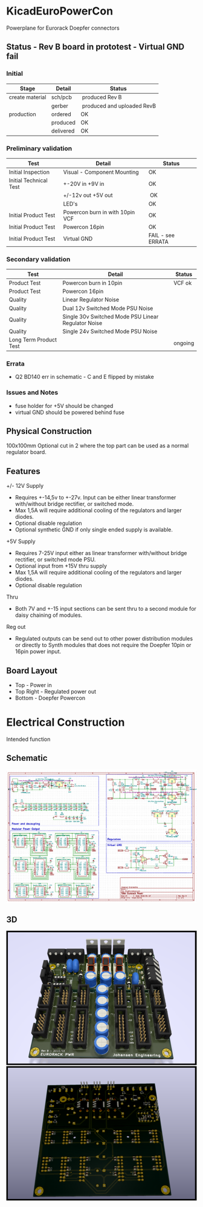 # KicadEuroPowerCon
Powerplane for Eurorack Doepfer connectors

## Status - Rev B board in prototest - Virtual GND fail
### Initial 
| Stage  | Detail | Status |
| ------------- | ------------- | ------------- |
| create material  | sch/pcb | produced Rev B  |
| | gerber | produced and uploaded RevB |
| production  | ordered  | OK |
|  | produced | OK |
|  | delivered | OK |
### Preliminary validation
| Test  | Detail | Status |
| ------------- | ------------- | ------------- |
| Initial Inspection | Visual - Component Mounting | OK |
| Initial Technical Test | +-20V in +9V in | OK |
| | +/-12v out +5V out | OK |
| | LED's | OK |
| Initial Product Test | Powercon burn in with 10pin VCF | OK |
| Initial Product Test | Powercon 16pin |  OK |
| Initial Product Test | Virtual GND | FAIL - see ERRATA |
### Secondary validation
| Test  | Detail | Status |
| ------------- | ------------- |------------- |
| Product Test | Powercon burn in 10pin | VCF ok|
| Product Test | Powercon 16pin | |
| Quality | Linear Regulator Noise | |
| Quality | Dual 12v Switched Mode PSU Noise | |
| Quality | Single 30v Switched Mode PSU Linear Regulator Noise | |
| Quality | Single 24v Switched Mode PSU Noise | |
| Long Term Product Test | | ongoing |

### Errata
 * Q2 BD140 err in schematic - C and E flipped by mistake
 
### Issues and Notes
 * fuse holder for +5V should be changed
 * virtual GND should be powered behind fuse
 
## Physical Construction
100x100mm
Optional cut in 2 where the top part can be used as a normal regulator board.

## Features
+/- 12V Supply
 - Requires +-14,5v to +-27v. Input can be either linear transformer with/without bridge rectifier, or switched mode. 
 - Max 1,5A will require additional cooling of the regulators and larger diodes.
 - Optional disable regulation
 - Optional synthetic GND if only single ended supply is available.
 
+5V Supply
 - Requires 7-25V input either as linear transformer with/without bridge rectifier, or switched mode PSU.
 - Optional input from +15V thru supply 
 - Max 1,5A will require additional cooling of the regulators and larger diodes.
 - Optional disable regulation

Thru
 - Both 7V and +-15 input sections can be sent thru to a second module for daisy chaining of modules.

Reg out
 - Regulated outputs can be send out to other power distribution modules or directly to Synth modules that does not require the Doepfer 10pin or 16pin power input.
 
## Board Layout
- Top - Power in
- Top Right - Regulated power out
- Bottom - Doepfer Powercon

# Electrical Construction
Intended function

## Schematic
![](KicadEuropowerSchematic_RevB.png)
## 3D
![](KicadEuropower3D-RevB-Top1.png)
![](KicadEuropower3D-RevB-Bottom1.png)
